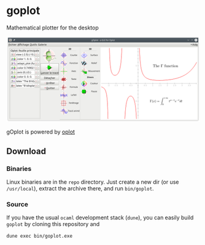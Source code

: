 # goplot
Mathematical plotter for the desktop

![goplot GUI](goplot.png)

gOplot is powered by [oplot](https://github.com/sanette/oplot)

## Download

### Binaries

Linux binaries are in the `repo` directory. Just create a new dir (or
use `/usr/local`), extract the archive there, and run `bin/goplot`.

### Source

If you have the usual `ocaml` development stack (`dune`), you can
easily build `goplot` by cloning this repository and

```
dune exec bin/goplot.exe
```
